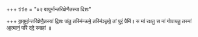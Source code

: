 +++
title = "०२ वायुर्मान्तरिक्षेणैतस्या दिशः"

+++
वा॒युर्मा॒न्तरि॑क्षेणै॒तस्या॑ दि॒शः पा॑तु॒ तस्मि॑न्क्रमे॒ तस्मि॑ञ्छ्रये॒ तां पुरं॒ प्रैमि॑। स मा॑ रक्षतु॒ स मा॑ गोपायतु॒ तस्मा॑ आ॒त्मानं॒ परि॑ ददे॒ स्वाहा॑ ॥